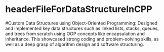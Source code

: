 # headerFileForDataStructureInCPP

#Custom Data Structures using Object-Oriented Programming:
Designed and implemented key data structures such as linked lists, stacks, queues, and trees from scratch using OOP concepts like encapsulation and inheritance. This showcased strong coding and problem-solving skills, as well as a deep grasp of algorithm design and software structuring.


